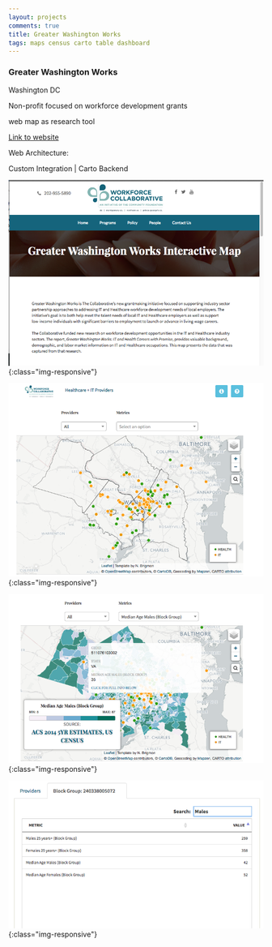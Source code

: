 ```yaml
---
layout: projects
comments: true
title: Greater Washington Works
tags: maps census carto table dashboard
---
```


### Greater Washington Works

Washington DC

Non-profit focused on workforce development grants

web map as research tool

[Link to website][1]

Web Architecture:

Custom Integration | Carto Backend

![overview-pic](/imgs/projects/2016/13_CFNCR/cfncr-img0.png){:class="img-responsive"}

![overview-pic](/imgs/projects/2016/13_CFNCR/cfncr-img1.png){:class="img-responsive"}

![overview-pic](/imgs/projects/2016/13_CFNCR/cfncr-img2.png){:class="img-responsive"}

![overview-pic](/imgs/projects/2016/13_CFNCR/cfncr-img3.png){:class="img-responsive"}


[1]:http://gwwdc.org/pages/gww-interactive-map/